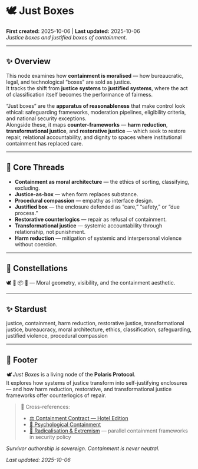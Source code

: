 # 🕊️ Just Boxes  
**First created:** 2025-10-06 | **Last updated:** 2025-10-06  
*Justice boxes and justified boxes of containment.*  

---

## ✨ Overview  
This node examines how **containment is moralised** — how bureaucratic, legal, and technological “boxes” are sold as justice.  
It tracks the shift from **justice systems** to **justified systems**, where the act of classification itself becomes the performance of fairness.  

“Just boxes” are the **apparatus of reasonableness** that make control look ethical: safeguarding frameworks, moderation pipelines, eligibility criteria, and national security exceptions.  
Alongside these, it maps **counter-frameworks** — **harm reduction**, **transformational justice**, and **restorative justice** — which seek to restore repair, relational accountability, and dignity to spaces where institutional containment has replaced care.  

---

## 🧶 Core Threads  
- **Containment as moral architecture** — the ethics of sorting, classifying, excluding.  
- **Justice-as-box** — when form replaces substance.  
- **Procedural compassion** — empathy as interface design.  
- **Justified box** — the enclosure defended as “care,” “safety,” or “due process.”  
- **Restorative counterlogics** — repair as refusal of containment.  
- **Transformational justice** — systemic accountability through relationship, not punishment.  
- **Harm reduction** — mitigation of systemic and interpersonal violence without coercion.  

---

## 🌌 Constellations  
🕊️ 🧿 📦 🔮 — Moral geometry, visibility, and the containment aesthetic.  

---

## ✨ Stardust  
justice, containment, harm reduction, restorative justice, transformational justice, bureaucracy, moral architecture, ethics, classification, safeguarding, justified violence, procedural compassion  

---

## 🏮 Footer  
*🕊️ Just Boxes* is a living node of the **Polaris Protocol**.  
It explores how systems of justice transform into self-justifying enclosures — and how harm reduction, restorative, and transformational justice frameworks offer counterlogics of repair.  

> 📡 Cross-references:  
> - [⚖️ Containment Contract — Hotel Edition](../⚖️_containment_contract_trace_hotel_edition.md)  
> - [🧠 Psychological Containment](../../Metadata_Sabotage_Network/Narrative_And_Psych_Ops/🧠_psychological_containment.md)  
> - [🪬 Radicalisation & Extremism](../🪬_Radicalisation_Extremism/) — parallel containment frameworks in security policy  

*Survivor authorship is sovereign. Containment is never neutral.*  

_Last updated: 2025-10-06_  

